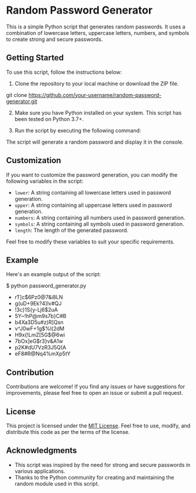 # Random Password Generator
This is a simple Python script that generates random passwords. It uses a combination of lowercase letters, uppercase letters, numbers, and symbols to create strong and secure passwords.

## Getting Started
To use this script, follow the instructions below:

1. Clone the repository to your local machine or download the ZIP file.

git clone https://github.com/your-username/random-password-generator.git



2. Make sure you have Python installed on your system. This script has been tested on Python 3.7+.

3. Run the script by executing the following command:


The script will generate a random password and display it in the console.

## Customization
If you want to customize the password generation, you can modify the following variables in the script:

- `lower`: A string containing all lowercase letters used in password generation.
- `upper`: A string containing all uppercase letters used in password generation.
- `numbers`: A string containing all numbers used in password generation.
- `symbols`: A string containing all symbols used in password generation.
- `length`: The length of the generated password.

Feel free to modify these variables to suit your specific requirements.

## Example
Here's an example output of the script:

$ python password_generator.py
- rT]c$6Pz0@7&i8LN
- g(uD+9Ek?4]Iv#QJ
- !3c}1S{y-Lj6$2uA
- 5Y~!hP@m9s7b}C#B
- b4Xa3D5u#z)R]Qsn
- v^J0wF+1g$%l(2dM
- H9x{!LmZ[5G$@6wi
- 7bOx]eG$r3}v&A1w
- p2K#dU7VzR3J5Q(A
- eF8#R@Nq4%mXp5tY

## Contribution
Contributions are welcome! If you find any issues or have suggestions for improvements, please feel free to open an issue or submit a pull request.

## License
This project is licensed under the [MIT License](LICENSE). Feel free to use, modify, and distribute this code as per the terms of the license.

## Acknowledgments
- This script was inspired by the need for strong and secure passwords in various applications.
- Thanks to the Python community for creating and maintaining the random module used in this script.

